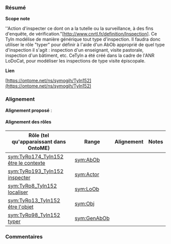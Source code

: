 ### Résumé

**Scope note**

''Action d'inspecter ce dont on a la tutelle ou la surveillance, à des fins d'enquête, de vérification."[http://www.cnrtl.fr/definition/Inspection]. Ce TyIn modélise de manière générique tout type d'inspection. Il faudra donc utiliser le rôle "typer" pour définir à l'aide d'un AbOb approprié de quel type d'inspection il s'agit : inspection d'un enseignant, visite pastorale, inspection d'un bâtiment, etc. CeTyIn a été créé dans la cadre de l'ANR LoDoCat, pour modéliser les inspections de type visite épiscopale. 

**Lien**

[https://ontome.net/ns/symogih/TyIn152](https://ontome.net/ns/symogih/TyIn152)

### Alignement

**Alignement proposé** :

#### Alignement des rôles

| Rôle (tel qu'apparaissant dans OntoME) | Range | Alignement | Notes |
| ----- | ----- | ----- | ----- |
| [sym:TyRo174_TyIn152 être le contexte](https://ontome.net/ns/symogih/TyRo174_TyIn152) | [sym:AbOb](https://ontome.net/ns/symogih/AbOb) |   |   |
| [sym:TyRo193_TyIn152 inspecter](https://ontome.net/ns/symogih/TyRo193_TyIn152) | [sym:Actor](https://ontome.net/ns/symogih/Actor) |   |   |
| [sym:TyRo8_TyIn152 localiser](https://ontome.net/ns/symogih/TyRo8_TyIn152) | [sym:LoOb](https://ontome.net/ns/symogih/LoOb) |   |   |
| [sym:TyRo13_TyIn152 être l'objet](https://ontome.net/ns/symogih/TyRo13_TyIn152) | [sym:Obj](https://ontome.net/ns/symogih/Obj) |   |   |
| [sym:TyRo98_TyIn152 typer](https://ontome.net/ns/symogih/TyRo98_TyIn152) | [sym:GenAbOb](https://ontome.net/ns/symogih/GenAbOb) |   |   |

### Commentaires